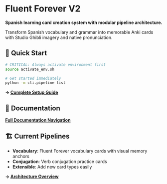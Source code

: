 # Fluent Forever V2

**Spanish learning card creation system with modular pipeline architecture.**

Transform Spanish vocabulary and grammar into memorable Anki cards with Studio Ghibli imagery and native pronunciation.

## 🚀 Quick Start

```bash
# CRITICAL: Always activate environment first
source activate_env.sh

# Get started immediately
python -m cli.pipeline list
```

**→ [Complete Setup Guide](context/user/quick_start.md)**

## 📖 Documentation

**[Full Documentation Navigation](context/README.md)**

## 🏗️ Current Pipelines

- **Vocabulary**: Fluent Forever vocabulary cards with visual memory anchors
- **Conjugation**: Verb conjugation practice cards
- **Extensible**: Add new card types easily

**→ [Architecture Overview](context/development/architecture.md)**
